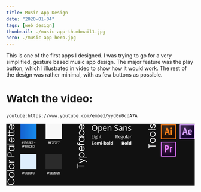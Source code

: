 ```yaml
---
title: Music App Design
date: "2020-01-04"
tags: [web design]
thumbnail: ./music-app-thumbnail1.jpg
hero: ./music-app-hero.jpg
---
```


This is one of the first apps I designed. I was trying to go for a very simplified, gesture based music app design. The major feature was the play button, which I illustrated in video to show how it would work. The rest of the design was rather minimal, with as few buttons as possible.

<div class="kg-card kg-image-card kg-width-wide">

# Watch the video:

`youtube:https://www.youtube.com/embed/yyd0n0cdA7A`

</div>

<div class="kg-card kg-image-card kg-width-full">

![music app colors](./music-app-colors3.jpg)

</div>
